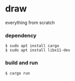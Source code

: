 # draw

everything from scratch
### dependency
```console
$ sudo apt install cargo
$ sudo apt install libx11-dev
```
### build and run
```console
$ cargo run
```
